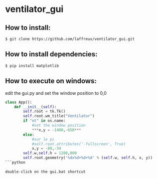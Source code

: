 # ventilator_gui

## How to install:

```shell
$ git clone https://github.com/laffreux/ventilator_gui.git
```

## How to install dependencies:
```shell
$ pip install matplotlib
```

## How to execute on windows:

edit the gui.py
and set the window position to 0,0

```python
class App():
    def __init__(self):
        self.root = tk.Tk()
        self.root.wm_title("Ventilator")
        if "nt" in os.name:
            #set the window position
            ***x,y = -1400,-650***
        else:
            #sur le pi
            #self.root.attributes('-fullscreen', True)
            x,y = -80,-34
        self.w,self.h = 1280,800
        self.root.geometry('%dx%d+%d+%d' % (self.w, self.h, x, y))
```python		
		
double-click on the gui.bat shortcut

